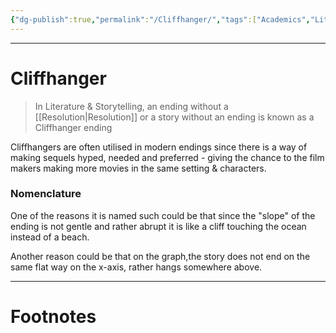 ```yaml
---
{"dg-publish":true,"permalink":"/Cliffhanger/","tags":["Academics","Literature"]}
---
```



---
# Cliffhanger
> In Literature & Storytelling, an ending without a [[Resolution\|Resolution]] or a story without an ending is known as a Cliffhanger ending

Cliffhangers are often utilised in modern endings since there is a way of making sequels hyped, needed and preferred - giving the chance to the film makers making more movies in the same setting & characters.
### Nomenclature
One of the reasons it is named such could be that since the "slope" of the ending is not gentle and rather abrupt it is like a cliff touching the ocean instead of a beach.

Another reason could be that on the graph,the story does not end on the same flat way on the x-axis, rather hangs somewhere above.

---
# Footnotes